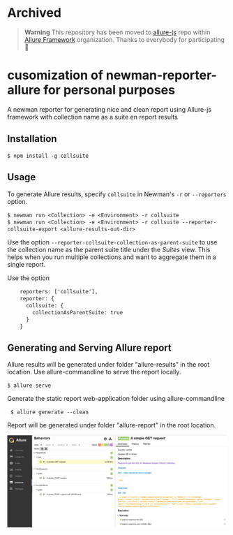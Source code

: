 # Archived

> **Warning**
> This repository has been moved to [allure-js](https://github.com/allure-framework/allure-js/tree/master/packages/newman-reporter-allure) repo within [Allure Framework](https://github.com/allure-framework) organization.
> Thanks to everybody for participating :wave:

# cusomization of newman-reporter-allure for personal purposes

A newman reporter for generating nice and clean report using Allure-js framework with collection name as a suite en report results

## Installation

```console
$ npm install -g collsuite
```

## Usage

To generate Allure results, specify `collsuite` in Newman's `-r` or `--reporters` option.

```console
$ newman run <Collection> -e <Environment> -r collsuite
$ newman run <Collection> -e <Environment> -r collsuite --reporter-collsuite-export <allure-results-out-dir>
```

Use the option `--reporter-collsuite-collection-as-parent-suite` to use the collection name as the parent suite title under the _Suites_ view. This helps when you run multiple collections and want to aggregate them in a single report.

Use the option 

```
    reporters: ['collsuite'],
    reporter: {
      collsuite: {
        collectionAsParentSuite: true
      }
    }

```

## Generating and Serving Allure report

Allure results will be generated under folder "allure-results" in the root location.
Use allure-commandline to serve the report locally.

```console
$ allure serve
```

Generate the static report web-application folder using allure-commandline

```console
 $ allure generate --clean
```

Report will be generated under folder "allure-report" in the root location.

![Screenshot](screenshot.jpg)

